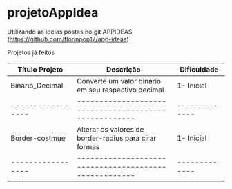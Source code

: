 # projetoAppIdea

Utilizando as ideias postas no git APPIDEAS (https://github.com/florinpop17/app-ideas)

Projetos já feitos 

| Título Projeto  	| Descrição                                           	| Dificuldade 	|
|-----------------	|-----------------------------------------------------	|-------------	|
| Binario_Decimal 	| Converte um valor binário em seu respectivo decimal 	| 1- Inicial  	|
|-----------------	|-----------------------------------------------------	|-------------	|
| Border-costmue    | Alterar os valores de border-radius para cirar formas	| 1- Inicial  	|
|-----------------	|-----------------------------------------------------	|-------------	|

